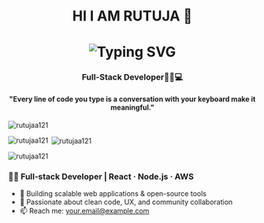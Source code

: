 <h1 align="center">HI I AM RUTUJA 👋</h1>

<h1 align="center">
  <img src="https://readme-typing-svg.herokuapp.com?font=Inter&size=36&color=00BFFF&lines=Hi+there!+I'm+Your+Rutujaa;" alt="Typing SVG"/>
</h1>

<h3 align="center">Full-Stack Developer👩‍💻💻</h3>
<h4 align="center">  "Every line of code you type is a conversation with your keyboard make it meaningful."  </h4>
<p align="left"> <img src="https://komarev.com/ghpvc/?username=rutujaa121&label=Profile%20views&color=0e75b6&style=flat" alt="rutujaa121" /> </p>

<p><img align="left" src="https://github-readme-stats.vercel.app/api/top-langs?username=rutujaa121&show_icons=true&locale=en&layout=compact" alt="rutujaa121" /></p>

<p>&nbsp;<img align="center" src="https://github-readme-stats.vercel.app/api?username=rutujaa121&show_icons=true&locale=en" alt="rutujaa121" /></p>

<p><img align="center" src="https://github-readme-streak-stats.herokuapp.com/?user=rutujaa121&" alt="rutujaa121" /></p>

 

### 👨‍💻 Full‑stack Developer | React · Node.js · AWS

- 🔭 Building scalable web applications & open-source tools  
- 💙 Passionate about clean code, UX, and community collaboration  
- 📫 Reach me: your.email@example.com  

  
<!--
**rutujaa121/rutujaa121** is a ✨ _special_ ✨ repository because its `README.md` (this file) appears on your GitHub profile.

Here are some ideas to get you started:

- 🔭 I’m currently working on ...
- 🌱 I’m currently learning ...
- 👯 I’m looking to collaborate on ...
- 🤔 I’m looking for help with ...
- 💬 Ask me about ...
- 📫 How to reach me: ...
- 😄 Pronouns: ...
- ⚡ Fun fact: ...
-->
